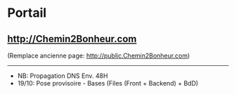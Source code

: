 # Portail


## http://Chemin2Bonheur.com

(Remplace ancienne page: http://public.Chemin2Bonheur.com)

-----------------------------------------------------------------------------------

* NB: Propagation DNS Env. 48H
* 19/10: Pose provisoire - Bases (Files (Front + Backend) + BdD)
